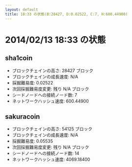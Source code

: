 ```yaml
---
layout: default
title: 18:33 の状態(B:28427, D:0.02522, C:7, H:600.44900)
---
```

# 2014/02/13 18:33 の状態

## sha1coin
* ブロックチェインの高さ: 28427 ブロック
* ブロックチェインの成長速度: N/A
* 採掘難易度: 0.02522
* 次回採掘難易度変更: 残り N/A ブロック
* シードノードへの接続ノード数: 7
* ネットワークハッシュ速度: 600.44900

## sakuracoin
* ブロックチェインの高さ: 54125 ブロック
* ブロックチェインの成長速度: N/A
* 採掘難易度: 0.05535
* 次回採掘難易度変更: 残り N/A ブロック
* シードノードへの接続ノード数: 14
* ネットワークハッシュ速度: 4069.18400